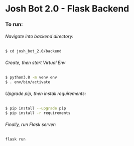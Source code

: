 # Josh Bot 2.0 - Flask Backend

### To run:

###### Navigate into backend directory:
```bash
$ cd josh_bot_2.0/backend
```

###### Create, then start Virtual Env
```bash
$ python3.8 -m venv env
$ . env/bin/activate
```

###### Upgrade pip, then install requirements:
```bash
$ pip install --upgrade pip
$ pip install -r requirements
```

###### Finally, run Flask server:
```bash
flask run
```
